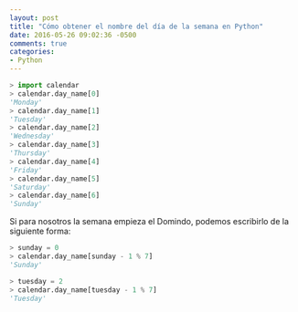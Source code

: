 ```yaml
---
layout: post
title: "Cómo obtener el nombre del día de la semana en Python"
date: 2016-05-26 09:02:36 -0500
comments: true
categories: 
- Python
---
```


```python
> import calendar
> calendar.day_name[0]
'Monday'
> calendar.day_name[1]
'Tuesday'
> calendar.day_name[2]
'Wednesday'
> calendar.day_name[3]
'Thursday'
> calendar.day_name[4]
'Friday'
> calendar.day_name[5]
'Saturday'
> calendar.day_name[6]
'Sunday'
```

Si para nosotros la semana empieza el Domindo, podemos escribirlo de la siguiente forma:

```python
> sunday = 0
> calendar.day_name[sunday - 1 % 7]
'Sunday'

> tuesday = 2
> calendar.day_name[tuesday - 1 % 7]
'Tuesday'
```
